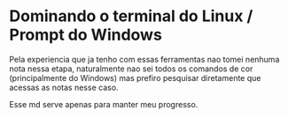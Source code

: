 
# Dominando o terminal do Linux / Prompt do Windows

Pela experiencia que ja tenho com essas ferramentas nao tomei nenhuma nota nessa etapa, naturalmente nao sei todos os comandos de cor (principalmente do Windows) mas prefiro pesquisar diretamente que acessas as notas nesse caso.

Esse md serve apenas para manter meu progresso.